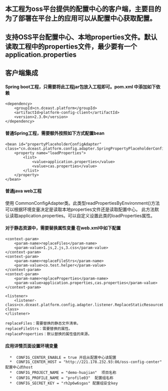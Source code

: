 ## 本工程为oss平台提供的配置中心的客户端，主要目的为了部署在平台上的应用可以从配置中心获取配置。
## 支持OSS平台配置中心、本地properties文件。默认读取工程中的properties文件，最少要有一个application.properties

## 客户端集成
#### Spring boot工程，只需要将此工程jar包放入工程即可。pom.xml 中添加如下依赖
    <dependency>
        <groupId>cn.dceast.platform</groupId>
        <artifactId>platform-config-client</artifactId>
        <version>2.3.0</version>
    </dependency>

#### 普通Spring工程，需要额外按照如下方式配置bean
    <bean id="propertyPlaceholderConfigAdapter" class="cn.dceast.platform.config.adapter.SpringPropertyPlaceholderConfigAdapter">
        <property name="loadProperties">
            <list>
                <value>application.properties</value>
                <value>cas.properties</value>
            </list>
        </property>
    </bean>
    
#### 普通java web工程
  使用 CommonConfigAdapter类。此类型readPropertiesByEnvironment()方法可以根据环境变量决定是读取本地properties文件还是读取配置中心。
  此方法默认读取application.properties。可以自定义设置此类的loadProperties属性。

#### 对于静态资源中，需要替换属性变量 在web.xml中如下配置
    <context-param>
        <param-name>replaceFiles</param-name>
        <param-value>1.js,2.js,3.css</param-value>
    </context-param>
    <context-param>
        <param-name>replaceFileStrs</param-name>
        <param-value>co.test.helper</param-value>
    </context-param>
    <context-param>
        <param-name>replaceProperties</param-name>
        <param-value>application.properties,cas.properties</param-value>
    </context-param>
  
    <listener>
        <listener-class>cn.dceast.platform.config.adapter.listener.ReplaceStaticResourceListener</listener-class>
    </listener>
    
    replaceFiles：需要替换的静态文件清单。
    replaceFileStrs：需要替换的属性。
    replaceProperties：默认替换的属性值的来源。

####  应用详情页面设置环境变量
      *  CONFIG_CENTER_ENABLE = true 开启从配置中心读配置
      *  CONFIG_CENTER_HOST = "http://221.178.232.93:86/oss-config-center" 配置中心的host
      *  CONFIG_PROJECT_NAME = "demo-huajian"  项目名称
      *  CONFIG_PROFILE_NAME = "profile03"  配置组名称
      *  CONFIG_SECRET_KEY = "rh2p6w6sgas" 配置组安全key

